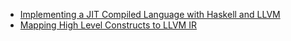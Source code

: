 - [Implementing a JIT Compiled Language with Haskell and LLVM](https://www.stephendiehl.com/llvm/)
- [Mapping High Level Constructs to LLVM IR](https://mapping-high-level-constructs-to-llvm-ir.readthedocs.io/en/latest/README.html)
